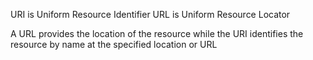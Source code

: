 URI is Uniform Resource Identifier
URL is Uniform Resource Locator

A URL provides the location of the resource while the URI identifies the resource by name at the specified location or URL
